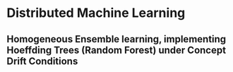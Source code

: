 # Distributed Machine Learning
## Homogeneous Ensemble learning, implementing Hoeffding Trees (Random Forest) under Concept Drift Conditions
